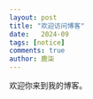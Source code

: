 ```yaml
---
layout: post
title: "欢迎访问博客"
date:   2024-09
tags: [notice]
comments: true
author: 鹿柒
---
```



欢迎你来到我的博客。


